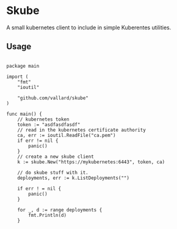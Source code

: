 # Skube
A small kubernetes client to include in simple Kuberentes utilities. 

## Usage

```golang

package main

import (
	"fmt"
	"ioutil"
	
	"github.com/vallard/skube"
)

func main() {
	// kubernetes token
	token := "asdfasdfasdf"
	// read in the kubernetes certificate authority
	ca, err := ioutil.ReadFile("ca.pem")
	if err != nil {
		panic()
	}
	// create a new skube client
	k := skube.New("https://mykubernetes:6443", token, ca)
	
	// do skube stuff with it. 
	deployments, err := k.ListDeployments("")
	
	if err ! = nil {
		panic()
	}
	
	for _, d := range deployments {
		fmt.Println(d)
	}